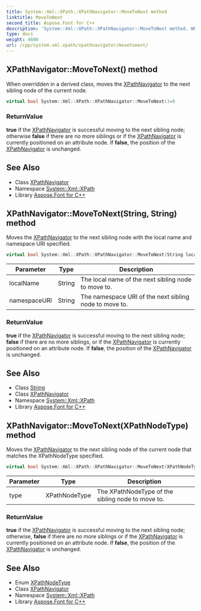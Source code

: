 ```yaml
---
title: System::Xml::XPath::XPathNavigator::MoveToNext method
linktitle: MoveToNext
second_title: Aspose.Font for C++
description: 'System::Xml::XPath::XPathNavigator::MoveToNext method. When overridden in a derived class, moves the XPathNavigator to the next sibling node of the current node in C++.'
type: docs
weight: 4600
url: /cpp/system.xml.xpath/xpathnavigator/movetonext/
---
```

## XPathNavigator::MoveToNext() method


When overridden in a derived class, moves the [XPathNavigator](../) to the next sibling node of the current node.

```cpp
virtual bool System::Xml::XPath::XPathNavigator::MoveToNext()=0
```


### ReturnValue

**true** if the [XPathNavigator](../) is successful moving to the next sibling node; otherwise **false** if there are no more siblings or if the [XPathNavigator](../) is currently positioned on an attribute node. If **false**, the position of the [XPathNavigator](../) is unchanged.

## See Also

* Class [XPathNavigator](../)
* Namespace [System::Xml::XPath](../../)
* Library [Aspose.Font for C++](../../../)
## XPathNavigator::MoveToNext(String, String) method


Moves the [XPathNavigator](../) to the next sibling node with the local name and namespace URI specified.

```cpp
virtual bool System::Xml::XPath::XPathNavigator::MoveToNext(String localName, String namespaceURI)
```


| Parameter | Type | Description |
| --- | --- | --- |
| localName | String | The local name of the next sibling node to move to. |
| namespaceURI | String | The namespace URI of the next sibling node to move to. |

### ReturnValue

**true** if the [XPathNavigator](../) is successful moving to the next sibling node; **false** if there are no more siblings, or if the [XPathNavigator](../) is currently positioned on an attribute node. If **false**, the position of the [XPathNavigator](../) is unchanged.

## See Also

* Class [String](../../../system/string/)
* Class [XPathNavigator](../)
* Namespace [System::Xml::XPath](../../)
* Library [Aspose.Font for C++](../../../)
## XPathNavigator::MoveToNext(XPathNodeType) method


Moves the [XPathNavigator](../) to the next sibling node of the current node that matches the XPathNodeType specified.

```cpp
virtual bool System::Xml::XPath::XPathNavigator::MoveToNext(XPathNodeType type)
```


| Parameter | Type | Description |
| --- | --- | --- |
| type | XPathNodeType | The XPathNodeType of the sibling node to move to. |

### ReturnValue

**true** if the [XPathNavigator](../) is successful moving to the next sibling node; otherwise, **false** if there are no more siblings or if the [XPathNavigator](../) is currently positioned on an attribute node. If **false**, the position of the [XPathNavigator](../) is unchanged.

## See Also

* Enum [XPathNodeType](../../xpathnodetype/)
* Class [XPathNavigator](../)
* Namespace [System::Xml::XPath](../../)
* Library [Aspose.Font for C++](../../../)
